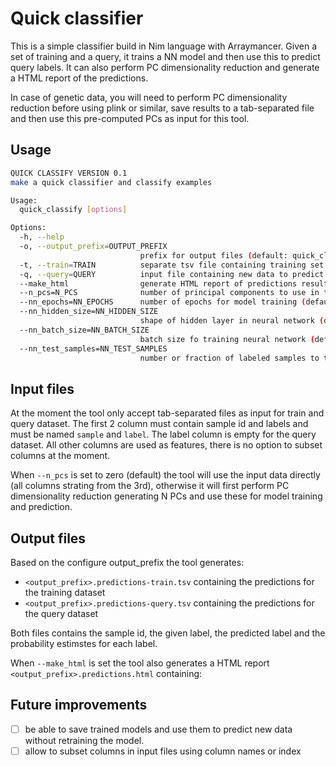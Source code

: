 # Quick classifier

This is a simple classifier build in Nim language with Arraymancer. Given a set of training and a query, it trains a NN model and then use this to predict query labels. It can also perform PC dimensionality reduction and generate a HTML report of the predictions.

In case of genetic data, you will need to perform PC dimensionality reduction before using plink or similar, save results to a tab-separated file and then use this pre-computed PCs as input for this tool.

## Usage

```bash
QUICK CLASSIFY VERSION 0.1
make a quick classifier and classify examples

Usage:
  quick_classify [options] 

Options:
  -h, --help
  -o, --output_prefix=OUTPUT_PREFIX
                             prefix for output files (default: quick_classify)
  -t, --train=TRAIN          separate tsv file containing training set
  -q, --query=QUERY          input file containing new data to predict
  --make_html                generate HTML report of predictions results. Not suggested with N dimensions is > 20
  --n_pcs=N_PCS              number of principal components to use in the reduced dataset (default: 0)
  --nn_epochs=NN_EPOCHS      number of epochs for model training (default: 10000)
  --nn_hidden_size=NN_HIDDEN_SIZE
                             shape of hidden layer in neural network (default: 16)
  --nn_batch_size=NN_BATCH_SIZE
                             batch size fo training neural network (default: 32)
  --nn_test_samples=NN_TEST_SAMPLES
                             number or fraction of labeled samples to test for NN convergence (default: 100)
```

## Input files

At the moment the tool only accept tab-separated files as input for train and query dataset. The first 2 column must contain sample id and labels and must be named `sample` and `label`. The label column is empty for the query dataset. All other columns are used as features, there is no option to subset columns at the moment.

When `--n_pcs` is set to zero (default) the tool will use the input data directly (all columns strating from the 3rd), otherwise it will first perform PC dimensionality reduction generating N PCs and use these for model training and prediction.

## Output files

Based on the configure output_prefix the tool generates:

- `<output_prefix>.predictions-train.tsv` containing the predictions for the training dataset
- `<output_prefix>.predictions-query.tsv` containing the predictions for the query dataset

Both files contains the sample id, the given label, the predicted label and the probability estimstes for each label.

When `--make_html` is set the tool also generates a HTML report `<output_prefix>.predictions.html` containing:

## Future improvements

- [ ] be able to save trained models and use them to predict new data without retraining the model.
- [ ] allow to subset columns in input files using column names or index
